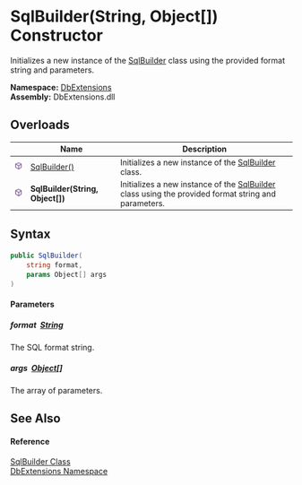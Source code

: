 SqlBuilder(String, Object[]) Constructor
========================================
Initializes a new instance of the [SqlBuilder][1] class using the provided format string and parameters.
  
**Namespace:** [DbExtensions][2]  
**Assembly:** DbExtensions.dll

Overloads
---------

|                  | Name                             | Description                                                                                              |
| ---------------- | -------------------------------- | -------------------------------------------------------------------------------------------------------- |
| ![Public method] | [SqlBuilder()][3]                | Initializes a new instance of the [SqlBuilder][1] class.                                                 |
| ![Public method] | **SqlBuilder(String, Object[])** | Initializes a new instance of the [SqlBuilder][1] class using the provided format string and parameters. |


Syntax
------

```csharp
public SqlBuilder(
	string format,
	params Object[] args
)
```

#### Parameters

##### *format*  [String][4]
The SQL format string.

##### *args*  [Object][5][]
The array of parameters.


See Also
--------

#### Reference
[SqlBuilder Class][1]  
[DbExtensions Namespace][2]  

[1]: README.md
[2]: ../README.md
[3]: _ctor.md
[4]: https://learn.microsoft.com/dotnet/api/system.string
[5]: https://learn.microsoft.com/dotnet/api/system.object
[Public method]: ../../icons/pubmethod.svg "Public method"